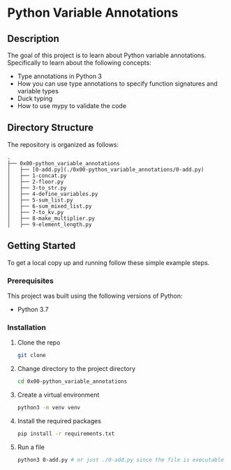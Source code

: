 # Python Variable Annotations

## Description

The goal of this project is to learn about Python variable annotations. Specifically to learn about the following concepts:

- Type annotations in Python 3
- How you can use type annotations to specify function signatures and variable types
- Duck typing
- How to use mypy to validate the code

## Directory Structure

The repository is organized as follows:

```shell
.
├── 0x00-python_variable_annotations
│   ├── [0-add.py](./0x00-python_variable_annotations/0-add.py)
│   ├── 1-concat.py
│   ├── 2-floor.py
│   ├── 3-to_str.py
│   ├── 4-define_variables.py
│   ├── 5-sum_list.py
│   ├── 6-sum_mixed_list.py
│   ├── 7-to_kv.py
│   ├── 8-make_multiplier.py
│   ├── 9-element_length.py

```

## Getting Started

To get a local copy up and running follow these simple example steps.

### Prerequisites

This project was built using the following versions of Python:

- Python 3.7

### Installation

1. Clone the repo
   ```sh
   git clone
    ```
2. Change directory to the project directory
    ```sh
    cd 0x00-python_variable_annotations
    ```
3. Create a virtual environment
    ```sh
    python3 -m venv venv
    ```
4. Install the required packages
    ```sh
    pip install -r requirements.txt
    ```
5. Run a file
    ```sh
    python3 0-add.py # or just ./0-add.py since the file is executable
    ```

